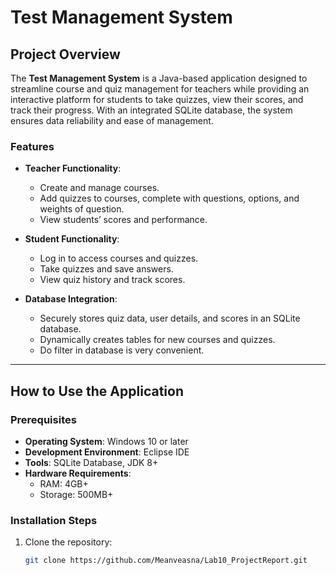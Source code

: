 # Test Management System

## Project Overview
The **Test Management System** is a Java-based application designed to streamline course and quiz management for teachers while providing an interactive platform for students to take quizzes, view their scores, and track their progress. With an integrated SQLite database, the system ensures data reliability and ease of management.

### Features
- **Teacher Functionality**:
  - Create and manage courses.
  - Add quizzes to courses, complete with questions, options, and weights of question.
  - View students’ scores and performance.

- **Student Functionality**:
  - Log in to access courses and quizzes.
  - Take quizzes and save answers.
  - View quiz history and track scores.

- **Database Integration**:
  - Securely stores quiz data, user details, and scores in an SQLite database.
  - Dynamically creates tables for new courses and quizzes.
  - Do filter in database is very convenient.

---

## How to Use the Application
### Prerequisites
- **Operating System**: Windows 10 or later
- **Development Environment**: Eclipse IDE
- **Tools**: SQLite Database, JDK 8+
- **Hardware Requirements**:
  - RAM: 4GB+
  - Storage: 500MB+

### Installation Steps
1. Clone the repository:
   ```bash
   git clone https://github.com/Meanveasna/Lab10_ProjectReport.git  

